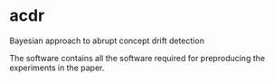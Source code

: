 # acdr
Bayesian approach to abrupt concept drift detection

The software contains all the software required for preproducing the experiments in the paper.
